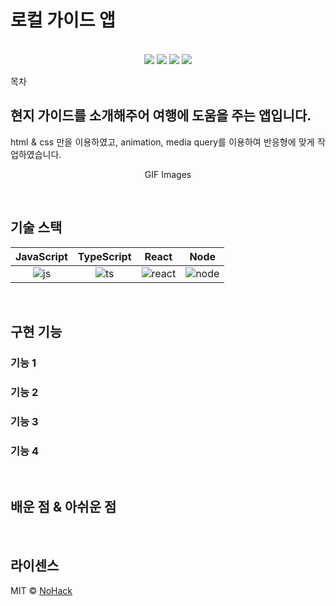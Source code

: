 # 로컬 가이드 앱

<p align="center" "display: flex; align-items: flex-start;">
  <br>
  <img src="./image/301.png">
  <img src="./image/302.png">
  <img src="./image/303.png">
  <img src="./image/304.png">
  <br>
</p>

목차

## 현지 가이드를 소개해주어 여행에 도움을 주는 앱입니다.

<p align="justify">
html & css 만을 이용하였고, animation, media query를 이용하여 반응형에 맞게 작업하였습니다.
</p>

<p align="center">
GIF Images
</p>

<br>

## 기술 스택

| JavaScript | TypeScript |  React   |  Node   |
| :--------: | :--------: | :------: | :-----: |
|   ![js]    |   ![ts]    | ![react] | ![node] |

<br>

## 구현 기능

### 기능 1

### 기능 2

### 기능 3

### 기능 4

<br>

## 배운 점 & 아쉬운 점

<p align="justify">

</p>

<br>

## 라이센스

MIT &copy; [NoHack](mailto:lbjp114@gmail.com)

<!-- Stack Icon Refernces -->

[js]: /image/stack/javascript.svg
[ts]: /image/stack/typescript.svg
[react]: /image/stack/react.svg
[node]: /image/stack/node.svg

